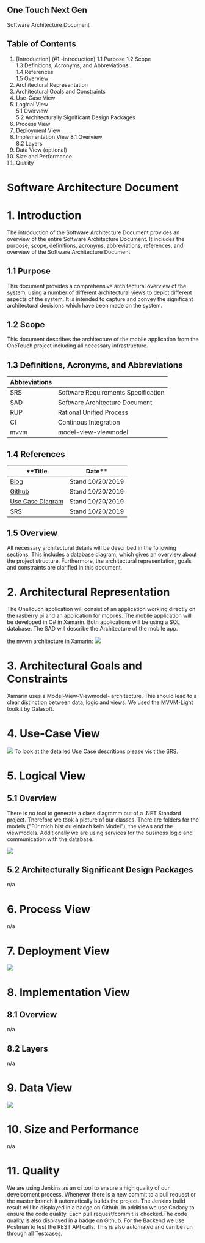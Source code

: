 ## One Touch Next Gen
Software Architecture Document


## Table of Contents
1.	[Introduction]	(#1.-introduction)
1.1	Purpose	
1.2	Scope	
1.3	Definitions, Acronyms, and Abbreviations	
1.4	References	
1.5	Overview	
2.	Architectural Representation	
3.	Architectural Goals and Constraints	
4.	Use-Case View	
5.	Logical View	
5.1	Overview	
5.2	Architecturally Significant Design Packages	
6.	Process View	
7.	Deployment View	
8.	Implementation View	
8.1	Overview	
8.2	Layers	
9.	Data View (optional)	
10.	Size and Performance	
11.	Quality	
 
# Software Architecture Document 
# 1.	Introduction <a name="introduction"></a>
The introduction of the Software Architecture Document provides an overview of the entire Software Architecture Document. It includes the purpose, scope, definitions, acronyms, abbreviations, references, and overview of the Software Architecture Document.
## 1.1	Purpose
This document provides a comprehensive architectural overview of the system, using a number of different architectural views to depict different aspects of the system. It is intended to capture and convey the significant architectural decisions which have been made on the system.

## 1.2	Scope
This document describes the architecture of the mobile application from the OneTouch project including all necessary infrastructure.

## 1.3	Definitions, Acronyms, and Abbreviations
|**Abbreviations**||
|---|---|
|SRS|Software Requirements Specification|
|SAD|Software Architecture Document|
|RUP|Rational Unified Process|
|CI|Continous Integration|
|mvvm|model-view-viewmodel|

## 1.4	References
|**Title|Date**|
|---|---|
|[Blog](https://onetouch940978896.wordpress.com/)|Stand 10/20/2019|
|[Github](https://github.com/TheLordXII/OneTouch)| Stand 10/20/2019|
|[Use Case Diagram](https://github.com/TheLordXII/OneTouch/blob/master/UseCaseDiagram.png)|Stand 10/20/2019|
|[SRS](https://github.com/TheLordXII/OneTouch/blob/master/SRS.md)|Stand 10/20/2019|

## 1.5	Overview
All necessary architectural details will be described in the following sections. This includes a database diagram, which gives an overview about the project structure.
Furthermore, the architectural representation, goals and constraints are clarified in this document.
# 2.	Architectural Representation 
The OneTouch application will consist of an application working directly on the rasberry pi and an application for mobiles. The mobile application will be developed in C# in Xamarin. Both applications will be using a SQL database. The SAD will describe the Architecture of the mobile app. 

the mvvm architecture in Xamarin:
![](https://github.com/TheLordXII/OneTouch/blob/master/mvvmXamarin.png)

# 3.	Architectural Goals and Constraints 
Xamarin uses a Model-View-Viewmodel- architecture. This should lead to a clear distinction between data, logic and views.
We used the MVVM-Light toolkit by Galasoft.

# 4.	Use-Case View 
![](https://github.com/TheLordXII/OneTouch/blob/master/UseCaseDiagram.png)
To look at the detailed Use Case descritions please visit the [SRS](https://github.com/TheLordXII/OneTouch/blob/master/SRS.md).

# 5.	Logical View 
## 5.1	Overview
There is no tool to generate a class diagramm out of a .NET Standard project. Therefore we took a picture of our classes.
There are folders for the models ("Für mich bist du einfach kein Model"), the views and the viewmodels. Additionally we are using services for the business logic and communication with the database.

![](https://github.com/TheLordXII/OneTouch/blob/master/ClassesLogicalView.png)

## 5.2	Architecturally Significant Design Packages
n/a

# 6.	Process View 
n/a

# 7.	Deployment View 
![](https://github.com/TheLordXII/OneTouch/blob/master/DeploymentView.png)

# 8.	Implementation View 
## 8.1	Overview
n/a

## 8.2	Layers
n/a

# 9.	Data View
![](https://github.com/TheLordXII/OneTouch/blob/master/Database/DBSchema.png)

# 10.	Size and Performance 
n/a

# 11.	Quality 
We are using Jenkins as an ci tool to ensure a high quality of our development process. Whenever there is a new commit to a pull request or the master branch it automatically builds the project. The Jenkins build result will be displayed in a badge on Github.
In addition we use Codacy to ensure the code quality. Each pull request/commit is checked.The code quality is also displayed in a badge on Github.
For the Backend we use Postman to test the REST API calls. This is also automated and can be run through all Testcases.
